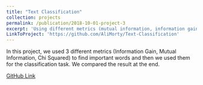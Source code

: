 ```yaml
---
title: "Text Classification"
collection: projects
permalink: /publication/2018-10-01-project-3
excerpt: 'Using different metrics (mutual information, information gain, etc.) for extracting important words for document classification task'
LinkToProject: 'https://github.com/AliMorty/Text-Classification'
---
```

In this project, we used 3 different metrics (Information Gain, Mutual Information, Chi Squared) to find important words and then we used them for the classification task. We compared the result at the end.

[GitHub Link](https://github.com/AliMorty/Text-Classification)


